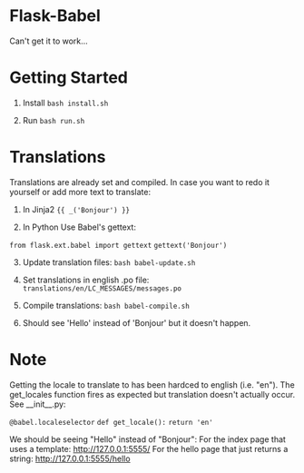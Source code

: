 # Flask-Babel
Can't get it to work...

Getting Started
===============
1. Install
`bash install.sh`

2. Run
`bash run.sh`

Translations
============
Translations are already set and compiled.
In case you want to redo it yourself or add more text to translate:

1. In Jinja2
`{{ _('Bonjour') }}`

2. In Python
 Use Babel's gettext: 

 `from flask.ext.babel import gettext`
 `gettext('Bonjour')`

3. Update translation files: `bash babel-update.sh`

4. Set translations in english .po file: `translations/en/LC_MESSAGES/messages.po`

5. Compile translations: `bash babel-compile.sh`

6. Should see 'Hello' instead of 'Bonjour' but it doesn't happen.

Note
====
Getting the locale to translate to has been hardced to english (i.e. "en").
The get_locales function fires as expected but translation doesn't actually occur.
See \_\_init\_\_.py:

`@babel.localeselector`
`def get_locale():`
  `return 'en'`

We should be seeing "Hello" instead of "Bonjour":
For the index page that uses a template: http://127.0.0.1:5555/
For the hello page that just returns a string: http://127.0.0.1:5555/hello




